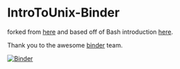 # IntroToUnix-Binder

forked from [here](https://github.com/AstrobioMike/binder-unix-intro) and based off of Bash introduction [here](https://astrobiomike.github.io/bash/bash_intro_binder).

Thank you to the awesome [binder](https://mybinder.org/) team.

[![Binder](https://mybinder.org/badge_logo.svg)](https://hub.gke.mybinder.org/user/edgraham-introtounix-binder-5eq16a1x/lab)
